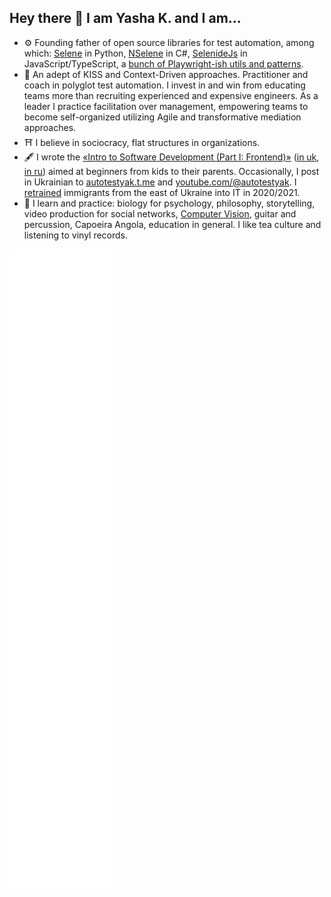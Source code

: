 ## Hey there 👋 I am Yasha K. and I am...

- ⚙️ Founding father of open source libraries for test automation, among which: [Selene][selene] in Python, [NSelene][nselene] in C#, [SelenideJs][selenidejs] in JavaScript/TypeScript, a [bunch of Playwright-ish utils and patterns][playwright-template].
- 📿 An adept of KISS and Context-Driven approaches. Practitioner and coach in polyglot test automation. I invest in and win from educating teams more than recruiting experienced and expensive engineers. As a leader I practice facilitation over management, empowering teams to become self-organized utilizing Agile and transformative mediation approaches.
- ⛩️ I believe in sociocracy, flat structures in organizations.
- 🖋️ I wrote the [«Intro to Software Development (Part I: Frontend)»][intro-to-sd-en] ([in uk][intro-to-sd-uk], [in ru][intro-to-sd-ru]) aimed at beginners from kids to their parents. Occasionally, I post in Ukrainian to [autotestyak.t.me](https://autotestyak.t.me) and [youtube.com/@autotestyak](https://www.youtube.com/@autotestyak). I [retrained][retrained-into-it] immigrants from the east of Ukraine into IT in 2020/2021.
- 🎼 I learn and practice: biology for psychology, philosophy, storytelling, video production for social networks, [Computer Vision][learncv], guitar and percussion, Capoeira Angola, education in general. I like tea culture and listening to vinyl records.

![Metrics](/github-metrics.svg)

<!--
Here are some educational materials in Test Automation I wrote with my team:
- TBD


-->

<!-- References -->
[selene]: https://github.com/yashaka/selene
[nselene]: https://github.com/yashaka/nselene
[learncv]: https://github.com/yashaka/learncv
[selenidejs]: https://github.com/KnowledgeExpert/selenidejs?tab=readme-ov-file#history--contributors
[playwright-template]: https://github.com/automician/app-manager-with-steps-demo-playwright-js/
[intro-to-sd-en]: https://leanpub.com/intro-to-software-development
[intro-to-sd-uk]: https://leanpub.com/intro-to-software-development-uk
[intro-to-sd-ru]: https://leanpub.com/intro-to-software-development-ru
[retrained-into-it]: https://tinyurl.com/retrained-into-it

